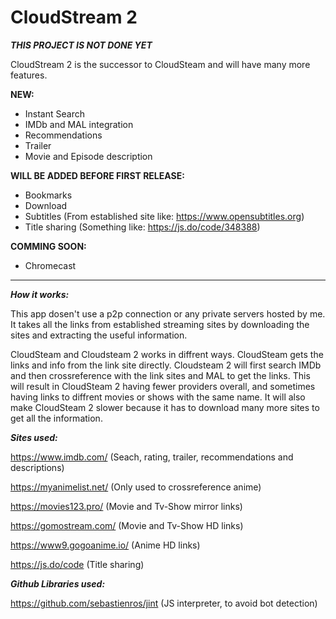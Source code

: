 # CloudStream 2

***THIS PROJECT IS NOT DONE YET***

CloudStream 2 is the successor to CloudSteam and will have many more features.

**NEW:**
+ Instant Search
+ IMDb and MAL integration
+ Recommendations
+ Trailer
+ Movie and Episode description

**WILL BE ADDED BEFORE FIRST RELEASE:**
+ Bookmarks
+ Download 
+ Subtitles (From established site like: https://www.opensubtitles.org)
+ Title sharing (Something like: https://js.do/code/348388)

**COMMING SOON:**
+ Chromecast
---------------------------------------
***How it works:***

This app dosen't use a p2p connection or any private servers hosted by me. It takes all the links from established streaming sites by downloading the sites and extracting the useful information.

CloudSteam and Cloudsteam 2 works in diffrent ways. CloudSteam gets the links and info from the link site directly. Cloudsteam 2 will first search IMDb and then crossreference with the link sites and MAL to get the links. This will result in CloudSteam 2 having fewer providers overall, and sometimes having links to diffrent movies or shows with the same name. It will also make CloudSteam 2 slower because it has to download many more sites to get all the information.

***Sites used:***

https://www.imdb.com/ (Seach, rating, trailer, recommendations and descriptions)

https://myanimelist.net/ (Only used to crossreference anime)

https://movies123.pro/ (Movie and Tv-Show mirror links)

https://gomostream.com/ (Movie and Tv-Show HD links)

https://www9.gogoanime.io/ (Anime HD links)

https://js.do/code (Title sharing)

***Github Libraries used:***

https://github.com/sebastienros/jint (JS interpreter, to avoid bot detection)

